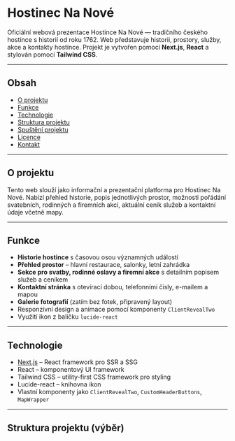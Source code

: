 # Hostinec Na Nové

Oficiální webová prezentace Hostince Na Nové — tradičního českého hostince s historií od roku 1762. Web představuje historii, prostory, služby, akce a kontakty hostince. Projekt je vytvořen pomocí **Next.js**, **React** a stylován pomocí **Tailwind CSS**.

---

## Obsah

- [O projektu](#o-projektu)  
- [Funkce](#funkce)  
- [Technologie](#technologie)  
- [Struktura projektu](#struktura-projektu)  
- [Spuštění projektu](#spuštění-projektu)  
- [Licence](#licence)  
- [Kontakt](#kontakt)  

---

## O projektu

Tento web slouží jako informační a prezentační platforma pro Hostinec Na Nové. Nabízí přehled historie, popis jednotlivých prostor, možnosti pořádání svatebních, rodinných a firemních akcí, aktuální ceník služeb a kontaktní údaje včetně mapy.

---

## Funkce

- **Historie hostince** s časovou osou významných událostí  
- **Přehled prostor** – hlavní restaurace, salonky, letní zahrádka  
- **Sekce pro svatby, rodinné oslavy a firemní akce** s detailním popisem služeb a ceníkem  
- **Kontaktní stránka** s otevírací dobou, telefonními čísly, e-mailem a mapou  
- **Galerie fotografií** (zatím bez fotek, připravený layout)  
- Responzivní design a animace pomocí komponenty `ClientRevealTwo`  
- Využití ikon z balíčku `lucide-react`  

---

## Technologie

- [Next.js](https://nextjs.org/) – React framework pro SSR a SSG  
- React – komponentový UI framework  
- Tailwind CSS – utility-first CSS framework pro styling  
- Lucide-react – knihovna ikon  
- Vlastní komponenty jako `ClientRevealTwo`, `CustomHeaderButtons`, `MapWrapper`  

---

## Struktura projektu (výběr)

